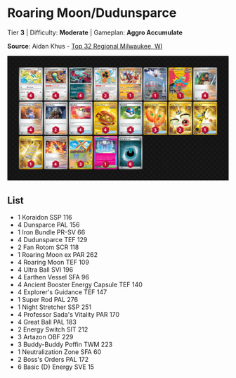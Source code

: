 # Roaring Moon/Dudunsparce

Tier **3** | Difficulty: **Moderate** | Gameplan: **Aggro Accumulate**

**Source**: Aidan Khus - [Top 32 Regional Milwaukee, WI](https://limitlesstcg.com/decks/list/17431)

![decklist](../../!Images/Standard/16SVI-JTG/Roaring%20Moon-Dudunsparce.png)

## List
* 1 Koraidon SSP 116
* 4 Dunsparce PAL 156
* 1 Iron Bundle PR-SV 66
* 4 Dudunsparce TEF 129
* 2 Fan Rotom SCR 118
* 1 Roaring Moon ex PAR 262
* 4 Roaring Moon TEF 109
* 4 Ultra Ball SVI 196
* 4 Earthen Vessel SFA 96
* 4 Ancient Booster Energy Capsule TEF 140
* 4 Explorer's Guidance TEF 147
* 1 Super Rod PAL 276
* 1 Night Stretcher SSP 251
* 4 Professor Sada's Vitality PAR 170
* 4 Great Ball PAL 183
* 2 Energy Switch SIT 212
* 3 Artazon OBF 229
* 3 Buddy-Buddy Poffin TWM 223
* 1 Neutralization Zone SFA 60
* 2 Boss's Orders PAL 172
* 6 Basic {D} Energy SVE 15